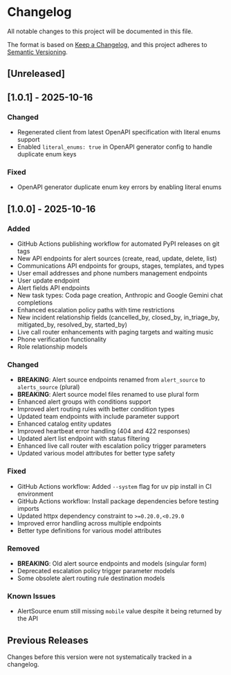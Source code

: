 # Changelog

All notable changes to this project will be documented in this file.

The format is based on [Keep a Changelog](https://keepachangelog.com/en/1.0.0/),
and this project adheres to [Semantic Versioning](https://semver.org/spec/v2.0.0.html).

## [Unreleased]

## [1.0.1] - 2025-10-16

### Changed
- Regenerated client from latest OpenAPI specification with literal enums support
- Enabled `literal_enums: true` in OpenAPI generator config to handle duplicate enum keys

### Fixed
- OpenAPI generator duplicate enum key errors by enabling literal enums

## [1.0.0] - 2025-10-16

### Added
- GitHub Actions publishing workflow for automated PyPI releases on git tags
- New API endpoints for alert sources (create, read, update, delete, list)
- Communications API endpoints for groups, stages, templates, and types
- User email addresses and phone numbers management endpoints
- User update endpoint
- Alert fields API endpoints
- New task types: Coda page creation, Anthropic and Google Gemini chat completions
- Enhanced escalation policy paths with time restrictions
- New incident relationship fields (cancelled_by, closed_by, in_triage_by, mitigated_by, resolved_by, started_by)
- Live call router enhancements with paging targets and waiting music
- Phone verification functionality
- Role relationship models

### Changed
- **BREAKING**: Alert source endpoints renamed from `alert_source` to `alerts_source` (plural)
- **BREAKING**: Alert source model files renamed to use plural form
- Enhanced alert groups with conditions support
- Improved alert routing rules with better condition types
- Updated team endpoints with include parameter support
- Enhanced catalog entity updates
- Improved heartbeat error handling (404 and 422 responses)
- Updated alert list endpoint with status filtering
- Enhanced live call router with escalation policy trigger parameters
- Updated various model attributes for better type safety

### Fixed
- GitHub Actions workflow: Added `--system` flag for uv pip install in CI environment
- GitHub Actions workflow: Install package dependencies before testing imports
- Updated httpx dependency constraint to `>=0.20.0,<0.29.0`
- Improved error handling across multiple endpoints
- Better type definitions for various model attributes

### Removed
- **BREAKING**: Old alert source endpoints and models (singular form)
- Deprecated escalation policy trigger parameter models
- Some obsolete alert routing rule destination models

### Known Issues
- AlertSource enum still missing `mobile` value despite it being returned by the API

## Previous Releases

Changes before this version were not systematically tracked in a changelog.